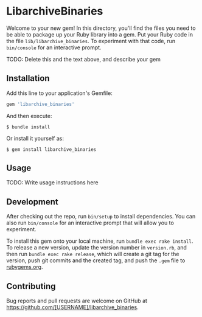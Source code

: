 # LibarchiveBinaries

Welcome to your new gem! In this directory, you'll find the files you need to be able to package up your Ruby library into a gem. Put your Ruby code in the file `lib/libarchive_binaries`. To experiment with that code, run `bin/console` for an interactive prompt.

TODO: Delete this and the text above, and describe your gem

## Installation

Add this line to your application's Gemfile:

```ruby
gem 'libarchive_binaries'
```

And then execute:

    $ bundle install

Or install it yourself as:

    $ gem install libarchive_binaries

## Usage

TODO: Write usage instructions here

## Development

After checking out the repo, run `bin/setup` to install dependencies. You can also run `bin/console` for an interactive prompt that will allow you to experiment.

To install this gem onto your local machine, run `bundle exec rake install`. To release a new version, update the version number in `version.rb`, and then run `bundle exec rake release`, which will create a git tag for the version, push git commits and the created tag, and push the `.gem` file to [rubygems.org](https://rubygems.org).

## Contributing

Bug reports and pull requests are welcome on GitHub at https://github.com/[USERNAME]/libarchive_binaries.
